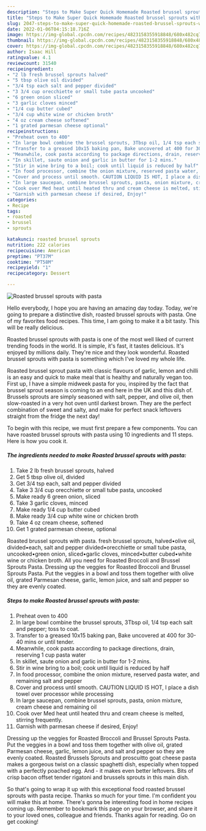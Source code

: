 ```yaml
---
description: "Steps to Make Super Quick Homemade Roasted brussel sprouts with pasta"
title: "Steps to Make Super Quick Homemade Roasted brussel sprouts with pasta"
slug: 2047-steps-to-make-super-quick-homemade-roasted-brussel-sprouts-with-pasta
date: 2022-01-06T04:15:18.716Z
image: https://img-global.cpcdn.com/recipes/4823158355918848/680x482cq70/roasted-brussel-sprouts-with-pasta-recipe-main-photo.jpg
thumbnail: https://img-global.cpcdn.com/recipes/4823158355918848/680x482cq70/roasted-brussel-sprouts-with-pasta-recipe-main-photo.jpg
cover: https://img-global.cpcdn.com/recipes/4823158355918848/680x482cq70/roasted-brussel-sprouts-with-pasta-recipe-main-photo.jpg
author: Isaac Hill
ratingvalue: 4.1
reviewcount: 31540
recipeingredient:
- "2 lb fresh brussel sprouts halved"
- "5 tbsp olive oil divided"
- "3/4 tsp each salt and pepper divided"
- "3 3/4 cup orecchiette or small tube pasta uncooked"
- "6 green onion sliced"
- "3 garlic cloves minced"
- "1/4 cup butter cubed"
- "3/4 cup white wine or chicken broth"
- "4 oz cream cheese softened"
- "1 grated parmesan cheese optional"
recipeinstructions:
- "Preheat oven to 400"
- "In large bowl combine the brussel sprouts, 3Tbsp oil, 1/4 tsp each salt and pepper; toss to coat."
- "Transfer to a greased 10x15 baking pan, Bake uncovered at 400 for 30-40 mins or until tender."
- "Meanwhile, cook pasta according to package directions, drain, reserving 1 cup pasta water"
- "In skillet, saute onion and garlic in butter for 1-2 mins."
- "Stir in wine bring to a boil; cook until liquid is reduced by half"
- "In food processor, combine the onion mixture, reserved pasta water, and remaining salt and pepper"
- "Cover and process until smooth. CAUTION LIQUID IS HOT, I place a dish towel over processor while processing"
- "In large saucepan, combine brussel sprouts, pasta, onion mixture, cream cheese and remaining oil"
- "Cook over Med heat until heated thru and cream cheese is melted, stirring frequently."
- "Garnish with parmesan cheese if desired, Enjoy!"
categories:
- Recipe
tags:
- roasted
- brussel
- sprouts

katakunci: roasted brussel sprouts 
nutrition: 222 calories
recipecuisine: American
preptime: "PT37M"
cooktime: "PT58M"
recipeyield: "1"
recipecategory: Dessert

---
```



![Roasted brussel sprouts with pasta](https://img-global.cpcdn.com/recipes/4823158355918848/680x482cq70/roasted-brussel-sprouts-with-pasta-recipe-main-photo.jpg)

Hello everybody, I hope you are having an amazing day today. Today, we're going to prepare a distinctive dish, roasted brussel sprouts with pasta. One of my favorites food recipes. This time, I am going to make it a bit tasty. This will be really delicious.

Roasted brussel sprouts with pasta is one of the most well liked of current trending foods in the world. It is simple, it's fast, it tastes delicious. It's enjoyed by millions daily. They're nice and they look wonderful. Roasted brussel sprouts with pasta is something which I've loved my whole life.

Roasted brussel sprout pasta with classic flavours of garlic, lemon and chilli is an easy and quick to make meal that is healthy and naturally vegan too. First up, I have a simple midweek pasta for you, inspired by the fact that brussel sprout season is coming to an end here in the UK and this dish of. Brussels sprouts are simply seasoned with salt, pepper, and olive oil, then slow-roasted in a very hot oven until darkest brown. They are the perfect combination of sweet and salty, and make for perfect snack leftovers straight from the fridge the next day!


To begin with this recipe, we must first prepare a few components. You can have roasted brussel sprouts with pasta using 10 ingredients and 11 steps. Here is how you cook it.

<!--inarticleads1-->

##### The ingredients needed to make Roasted brussel sprouts with pasta:

1. Take 2 lb fresh brussel sprouts, halved
1. Get 5 tbsp olive oil, divided
1. Get 3/4 tsp each, salt and pepper divided
1. Take 3 3/4 cup orecchiette or small tube pasta, uncooked
1. Make ready 6 green onion, sliced
1. Take 3 garlic cloves, minced
1. Make ready 1/4 cup butter cubed
1. Make ready 3/4 cup white wine or chicken broth
1. Take 4 oz cream cheese, softened
1. Get 1 grated parmesan cheese, optional


Roasted brussel sprouts with pasta. fresh brussel sprouts, halved•olive oil, divided•each, salt and pepper divided•orecchiette or small tube pasta, uncooked•green onion, sliced•garlic cloves, minced•butter cubed•white wine or chicken broth. All you need for Roasted Broccoli and Brussel Sprouts Pasta. Dressing up the veggies for Roasted Broccoli and Brussel Sprouts Pasta. Put the veggies in a bowl and toss them together with olive oil, grated Parmesan cheese, garlic, lemon juice, and salt and pepper so they are evenly coated. 

<!--inarticleads2-->

##### Steps to make Roasted brussel sprouts with pasta:

1. Preheat oven to 400
1. In large bowl combine the brussel sprouts, 3Tbsp oil, 1/4 tsp each salt and pepper; toss to coat.
1. Transfer to a greased 10x15 baking pan, Bake uncovered at 400 for 30-40 mins or until tender.
1. Meanwhile, cook pasta according to package directions, drain, reserving 1 cup pasta water
1. In skillet, saute onion and garlic in butter for 1-2 mins.
1. Stir in wine bring to a boil; cook until liquid is reduced by half
1. In food processor, combine the onion mixture, reserved pasta water, and remaining salt and pepper
1. Cover and process until smooth. CAUTION LIQUID IS HOT, I place a dish towel over processor while processing
1. In large saucepan, combine brussel sprouts, pasta, onion mixture, cream cheese and remaining oil
1. Cook over Med heat until heated thru and cream cheese is melted, stirring frequently.
1. Garnish with parmesan cheese if desired, Enjoy!


Dressing up the veggies for Roasted Broccoli and Brussel Sprouts Pasta. Put the veggies in a bowl and toss them together with olive oil, grated Parmesan cheese, garlic, lemon juice, and salt and pepper so they are evenly coated. Roasted Brussels Sprouts and proscuitto goat cheese pasta makes a gorgeous twist on a classic spaghetti dish, especially when topped with a perfectly poached egg. And - it makes even better leftovers. Bits of crisp bacon offset tender rigatoni and brussels sprouts in this main dish. 

So that's going to wrap it up with this exceptional food roasted brussel sprouts with pasta recipe. Thanks so much for your time. I'm confident you will make this at home. There's gonna be interesting food in home recipes coming up. Remember to bookmark this page on your browser, and share it to your loved ones, colleague and friends. Thanks again for reading. Go on get cooking!
